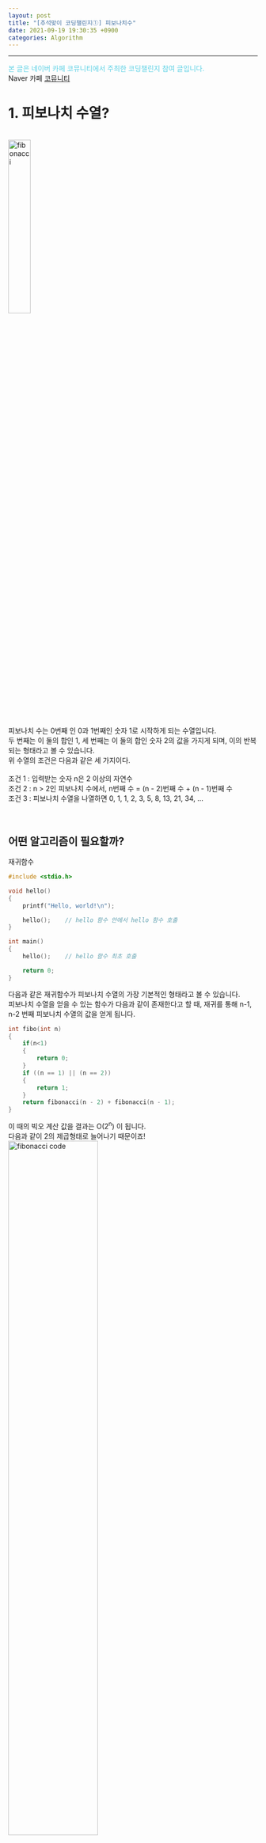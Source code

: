 ```yaml
---
layout: post
title: "[추석맞이 코딩챌린지①] 피보나치수"
date: 2021-09-19 19:30:35 +0900
categories: Algorithm
---
```


---

<span style="color:#5CD1E5">본 글은 네이버 카페 코뮤니티에서 주최한 코딩챌린지 참여 글입니다.</span>
<br>
Naver 카페 [코뮤니티][link]

[link]: https://cafe.naver.com/codeuniv/44736 "코뮤니티"

# 1. 피보나치 수열?

<br>
<img src="/assets/image/fibo.png" width="30%" title="피보나치 수열" alt="fibonacci"/>
<br>

피보나치 수는 0번째 인 0과 1번째인 숫자 1로 시작하게 되는 수열입니다.
<br>두 번째는 이 둘의 합인 1, 세 번째는 이 둘의 합인 숫자 2의 값을 가지게 되며, 이의 반복되는 형태라고 볼 수 있습니다.
<br>
위 수열의 조건은 다음과 같은 세 가지이다.
<br>
<br>
조건 1 : 입력받는 숫자 n은 2 이상의 자연수
<br>
조건 2 : n > 2인 피보나치 수에서, n번째 수 = (n - 2)번째 수 + (n - 1)번째 수
<br>
조건 3 : 피보나치 수열을 나열하면 0, 1, 1, 2, 3, 5, 8, 13, 21, 34, ...

​

## 어떤 알고리즘이 필요할까?

재귀함수

```c
#include <stdio.h>

void hello()
{
    printf("Hello, world!\n");

    hello();    // hello 함수 안에서 hello 함수 호출
}

int main()
{
    hello();    // hello 함수 최초 호출

    return 0;
}
```

다음과 같은 재귀함수가 피보나치 수열의 가장 기본적인 형태라고 볼 수 있습니다.
<br>
피보나치 수열을 얻을 수 있는 함수가 다음과 같이 존재한다고 할 때, 재귀를 통해 n-1, n-2 번째 피보나치 수열의 값을 얻게 됩니다.
<br>

```c
int fibo(int n)
{
    if(n<1)
    {
        return 0;
    }
    if ((n == 1) || (n == 2))
    {
        return 1;
    }
    return fibonacci(n - 2) + fibonacci(n - 1);
}
```

이 때의 빅오 계산 값을 결과는 O(2<sup>n</sup>) 이 됩니다.
<br>
다음과 같이 2의 제곱형태로 늘어나기 때문이죠!
<br>
<img src="/assets/image/fibo1.png" width="60%" title="피보나치 수열 예시" alt="fibonacci code"/>
<br>
즉, 2의 제곱형태로 계산이 늘어나고 있으며, 중복적인 계산이 이뤄지고 있음을 확인할 수 있습니다.
<br>
전체 계산은 노드의 높이에 따라 2<sup>n</sup> - 1 번 진행하게 되므로, 시간복잡도는 O(2<sup>n</sup> - 1) 입니다.
<br>
최종적으로, 빅오 계산법에 따라 O(2<sup>n</sup>)와 같으므로 시간복잡도는 O(2<sup>n</sup>)라고 볼 수 있습니다.

<br>
<br>
제가 원하는 코드는 이보다 훨씬 효율이 좋은 O(n)의 코드를 작성해보고자 합니다.
<br>
<br>

# 2. O(n)의 소스코드

위 코드는 제가 대학교에서 알고리즘 수업을 들으면서 연구한 코드입니다. :)
<br>
<span style="color:gray">3일간 열심히 고민하고 논문을 확인하며 최종적으로 얻은 코드</span>
<br>
코딩의 세계에 입문한지 얼마 되지 않은 시점에 작성한 코드지만, 처음으로 완성시킨 알고리즘이기도 합니다. ㅎㅎ..
<br>
(많은 추억이 담겨 애착이 가는 코드...)

```c
#include <stdlib.h>
#include <stdio.h>

int fibonacci(int n, int* numPtr);

int main(void){

        int num; //사용자에게 입력받을 정수값
        printf("\n 피보나치 수를 입력해주십시오. -> \t");
        scanf("%d",&num);
        printf("\n");

        int *numPtr = malloc(sizeof(int) * num); //정수형 크기 * 사용자가 입력한 크기만큼 동적 할당

        for(int i = 0; i < num; i++){
                *(numPtr+i) = 0; //배열 초기화
        }

        if(num == 1){
                printf(" %d번째 피보나치 수는 %d 입니다. \n",num,0);
        }//첫 번째 피보나치 수는 0으로 통일 & 피보나치 수는 1부터 시작한다고 가정
        else{
                fibonacci(num, numPtr); //fibonacci함수에 사용자의 입력값과 포인터를 인자로 전달
                printf(" %d번째 피보나치 수는 %d 입니다.\n",num, *(numPtr+(num-1)));
                //fibonacci로 부터 리턴받은 값을 출력
        }

        free(numPtr); //사용한 동적할당을 해제

        return 0;
}

int fibonacci(int n, int* numPtr){

        if(*(numPtr+(n-1)) != 0){
                return *(numPtr+(n-1));
        } //피보나치 수열 계산 수를 줄이기 위해 할당한 동적배열에 값이 있는 경우, 리턴

        else if(n == 3 || n == 2){
                *(numPtr+(n-1)) = 1;
                return *(numPtr+(n-1));
        } //재귀함수의 탈출 조건 (두번째와 세번째는 1로 통일된다.)

        else{
                *(numPtr+(n-1)) = fibonacci(n-1, numPtr) + fibonacci(n-2, numPtr);
                return *(numPtr+(n-1));
        } //재귀함수 구현

        //함수의 결과로는 fibonacci의 결과값을 저장하는 동적배열을 리턴한다.
}
```

<br>
상당히 복잡하죠..?
<br>
이런 쉬운 문제에 뭐하러 포인터를 쓰냐..! 라고 하는 분도 있겠지만, 과거 컴퓨터의 성능이 지금처럼 좋지 않았을 당시에는 시간복잡도와 공간복잡도를 줄이기 위해
많은 노력들을 거쳐왔고, 이에 알고리즘이 탄생하게 되었습니다.
<br>
<br>

> **우리가 할 일은 1의 복잡도라도 줄여 <span style="color:blue">성능</span>을 높이는 것**

<br>

이것이 개발하는 우리 스스로의 가치를 높이는 일 아닐까요? ㅎㅎ

<span style="color: gray; text-decoration : line-through">
ㅋㅋ.. 쓸데없는 멋진 척이었다.
</span>

<br>
<br>
# 3. 코드 원리

위 코드에 작성된 주석을 통해 확인할 수 있겠지만, 그림과 함께 상세하게 풀이해보겠습니다.
<br>

일반적인 재귀함수에서는 중복적인 계산 즉, **<span style="color:red">필요없는 계산</span>** 이 반복되며 시간복잡도가 늘어나고 있음을 확인할 수 있습니다.
<br>
<br>
이러한 중복적인 계산을 피하기 위해 Buffer 공간을 생성하고, 이 공간에 결과값을 저장하는 과정을 통해 중복 계산을 피할 수 있게 되는 것입니다.

```c
if(*(numPtr+(n-1)) != 0){
    return *(numPtr+(n-1));
}
```

<br>
위 코드를 통해 확인할 수 있습니다.
<br>
<br>
<br>
*"원하는 공간에 값이 존재하느냐? 값이 존재한다면 가져와라."*
<br>
<br>

기존의 재귀함수를 훨씬 아름답게 만들어 줄 수 있다는 의미가 되죠. :)
<br>
<br>

# 4. 소스코드 증명

```c
int fibonacci(int n, int* numPtr){

        if(*(numPtr+(n-1)) != 0){
                return *(numPtr+(n-1));
        } //피보나치 수열 계산 수를 줄이기 위해 할당한 동적배열에 값이 있는 경우, 리턴

        else if(n == 3 || n == 2){
                *(numPtr+(n-1)) = 1;
                return *(numPtr+(n-1));
        } //재귀함수의 탈출 조건 (두번째와 세번째는 1로 통일된다.)

        else{
                *(numPtr+(n-1)) = fibonacci(n-1, numPtr) + fibonacci(n-2, numPtr);
                return *(numPtr+(n-1));
        } //재귀함수 구현

        //함수의 결과로는 fibonacci의 결과값을 저장하는 동적배열을 리턴한다.
}
```

1. if

   > 배열에 값이 있는 경우 계산 과정을 거치지 않고 값을 바로 반환

2. else if

   > 피보나치 수열의 두 번째와 세 번째는 1로 통일되므로, 탈출
   > <br> <span style="color: gray">(필자는 피보나치 수열이 1부터 시작한다고 가정)</span>

3. else
   > 피보나치 수열의 계산된 값이 아직 배열에 저장되지 않은 상태라면, 계산을 진행하지 않은 것이므로, 재귀

<img src="/assets/image/fibo2.png" width="60%" title="피보나치 수열 예시" alt="fibonacci code"/>

위 그림을 통해 계산되는 과정을 살펴보면, 코드의 진행순서에 따라 좌측의 계산이 선행된다고 볼 수 있습니다.
<br>
선행된 계산을 통해 배열(\*numPtr)에 차례대로 저장되고, 재귀함수의 탈출조건인 fibo(2)와 fibo(3)을 거쳐 탈출하고 계산없이 곧바로 값을 반환합니다.
<br>
<br>
이후, 우측의 계산을 진행할 때, 좌측 트리에서 선행된 계산이 배열에 있으므로, 모든 값을 곧바로 반환하기 때문에, 시간복잡도는 O(n-2)라고 볼 수 있으며, 이는 빅오 계산법에 따라 O(n-2) = O(n)
<br>
<br>
결과적으로 시간복잡도가 **O(n)** 인 코드를 가지게 됩니다.
<br>
<br>
<br>
<br>
과거에 작성했던 코드를 이렇게 정리하게 될 기회가 와서 참 기쁩니다. ㅎㅎ
<br>
초심을 잃지 않으려고 노력하고 있으나, 처음처럼 고뇌하고 이를 즐기며 공부하는 것이 더더욱 어려워진 요즘입니다.
<br>
<br>
제 초심을 찾게 기회를 만들어준 코뮤니티에 감사드립니다.
<br>
<br>
그럼 안뇽! ʕ•ﻌ•ʔ ♡

---
